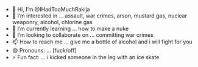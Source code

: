 - 👋 Hi, I’m @IHadTooMuchRakija
- 👀 I’m interested in ... assault, war crimes, arson, mustard gas, nuclear weaponry, alcohol, chlorine gas
- 🌱 I’m currently learning ... how to make a nuke
- 💞️ I’m looking to collaborate on ... committing war crimes
- 📫 How to reach me ... give me a bottle of alcohol and i will fight for you
- 😄 Pronouns: ... [fuck/off]
- ⚡ Fun fact: ... i kicked someone in the leg with an ice skate

<!---
IHadTooMuchRakija/IHadTooMuchRakija is a ✨ special ✨ repository because its `README.md` (this file) appears on your GitHub profile.
You can click the Preview link to take a look at your changes.
--->
